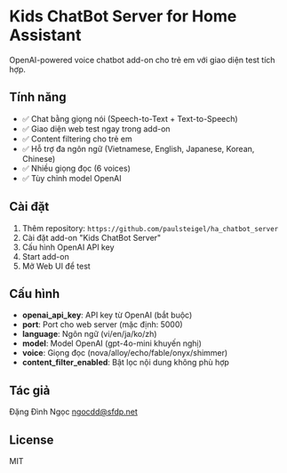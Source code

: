 # Kids ChatBot Server for Home Assistant

OpenAI-powered voice chatbot add-on cho trẻ em với giao diện test tích hợp.

## Tính năng

- ✅ Chat bằng giọng nói (Speech-to-Text + Text-to-Speech)
- ✅ Giao diện web test ngay trong add-on
- ✅ Content filtering cho trẻ em
- ✅ Hỗ trợ đa ngôn ngữ (Vietnamese, English, Japanese, Korean, Chinese)
- ✅ Nhiều giọng đọc (6 voices)
- ✅ Tùy chỉnh model OpenAI

## Cài đặt

1. Thêm repository: `https://github.com/paulsteigel/ha_chatbot_server`
2. Cài đặt add-on "Kids ChatBot Server"
3. Cấu hình OpenAI API key
4. Start add-on
5. Mở Web UI để test

## Cấu hình

- **openai_api_key**: API key từ OpenAI (bắt buộc)
- **port**: Port cho web server (mặc định: 5000)
- **language**: Ngôn ngữ (vi/en/ja/ko/zh)
- **model**: Model OpenAI (gpt-4o-mini khuyến nghị)
- **voice**: Giọng đọc (nova/alloy/echo/fable/onyx/shimmer)
- **content_filter_enabled**: Bật lọc nội dung không phù hợp

## Tác giả

Đặng Đình Ngọc <ngocdd@sfdp.net>

## License

MIT

